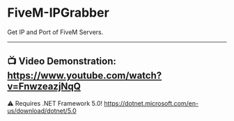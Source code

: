 # FiveM-IPGrabber
Get IP and Port of FiveM Servers.

----
📺 Video Demonstration: 
https://www.youtube.com/watch?v=FnwzeazjNqQ
----
⚠️ Requires .NET Framework 5.0!
https://dotnet.microsoft.com/en-us/download/dotnet/5.0
